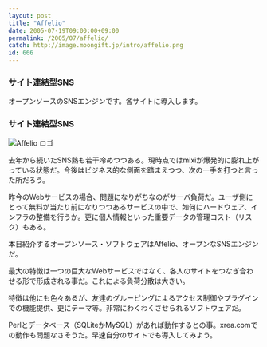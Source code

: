 ```yaml
---
layout: post
title: "Affelio"
date: 2005-07-19T09:00:00+09:00
permalink: /2005/07/affelio/
catch: http://image.moongift.jp/intro/affelio.png
id: 666
---
```

### サイト連結型SNS
  
オープンソースのSNSエンジンです。各サイトに導入します。  
<!--more-->  

### サイト連結型SNS
  

![Affelio ロゴ](http://image.moongift.jp/intro/affelio.png "Affelio ロゴ")

  

去年から続いたSNS熱も若干冷めつつある。現時点ではmixiが爆発的に膨れ上がっている状態だ。今後はビジネス的な側面を踏まえつつ、次の一手を打つと言った所だろう。

  

昨今のWebサービスの場合、問題になりがちなのがサーバ負荷だ。ユーザ側にとって無料が当たり前になりつつあるサービスの中で、如何にハードウェア、インフラの整備を行うか。更に個人情報といった重要データの管理コスト（リスク）もある。

  

本日紹介するオープンソース・ソフトウェアはAffelio、オープンなSNSエンジンだ。

  

最大の特徴は一つの巨大なWebサービスではなく、各人のサイトをつなぎ合わせる形で形成される事だ。これによる負荷分散は大きい。

  

特徴は他にも色々あるが、友達のグルーピングによるアクセス制御やプラグインでの機能提供、更にテーマ等。非常にわくわくさせられるソフトウェアだ。

  

Perlとデータベース（SQLiteかMySQL）があれば動作するとの事。xrea.comでの動作も問題なさそうだ。早速自分のサイトでも導入してみよう。

